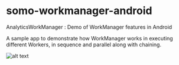 # somo-workmanager-android
AnalyticsWorkManager : Demo of WorkManager features in Android

A sample app to demonstrate how WorkManager works in executing different Workers, in sequence and parallel along with chaining.

![alt text](https://ibb.co/hznwRy)
